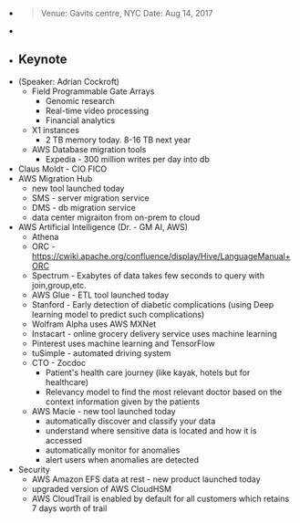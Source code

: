 - > Venue: Gavits centre, NYC
  Date: Aug 14, 2017
-
- ## Keynote
- (Speaker: Adrian Cockroft)
	- Field Programmable Gate Arrays
		- Genomic research
		- Real-time video processing
		- Financial analytics
	- X1 instances
		- 2 TB memory today. 8-16 TB next year
	- AWS Database migration tools
		- Expedia - 300 million writes per day into db
- Claus Moldt - CIO FICO
- AWS Migration Hub
	- new tool launched today
	- SMS - server migration service
	- DMS - db migration service
	- data center migraiton from on-prem to cloud
- AWS Artificial Intelligence (Dr. - GM AI, AWS)
	- Athena
	- ORC - https://cwiki.apache.org/confluence/display/Hive/LanguageManual+ORC
	- Spectrum - Exabytes of data takes few seconds to query with join,group,etc.
	- AWS Glue - ETL tool launched today
	- Stanford - Early detection of diabetic complications (using Deep learning model to predict such complications)
	- Wolfram Alpha uses AWS MXNet
	- Instacart - online grocery delivery service uses machine learning
	- Pinterest uses machine learning and TensorFlow
	- tuSimple - automated driving system
	- CTO - Zocdoc
		- Patient's health care journey (like kayak, hotels but for healthcare)
		- Relevancy model to find the most relevant doctor based on the context information given by the patients
	- AWS Macie - new tool launched today
		- automatically discover and classify your data
		- understand where sensitive data is located and how it is accessed
		- automatically monitor for anomalies
		- alert users when anomalies are detected
- Security
	- AWS Amazon EFS data at rest - new product launched today
	- upgraded version of AWS CloudHSM
	- AWS CloudTrail is enabled by default for all customers which retains 7 days worth of trail